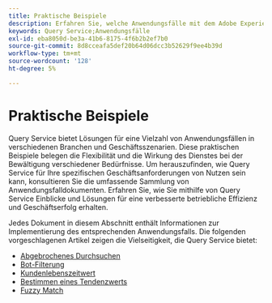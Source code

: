 ```yaml
---
title: Praktische Beispiele
description: Erfahren Sie, welche Anwendungsfälle mit dem Adobe Experience Platform Query Service unterstützt werden.
keywords: Query Service;Anwendungsfälle
exl-id: eba8050d-be3a-41b6-8175-4f6b2b2ef7b0
source-git-commit: 8d8cceafa5def20b64d06dcc3b52629f9ee4b39d
workflow-type: tm+mt
source-wordcount: '128'
ht-degree: 5%

---
```


# Praktische Beispiele

Query Service bietet Lösungen für eine Vielzahl von Anwendungsfällen in verschiedenen Branchen und Geschäftsszenarien. Diese praktischen Beispiele belegen die Flexibilität und die Wirkung des Dienstes bei der Bewältigung verschiedener Bedürfnisse. Um herauszufinden, wie Query Service für Ihre spezifischen Geschäftsanforderungen von Nutzen sein kann, konsultieren Sie die umfassende Sammlung von Anwendungsfalldokumenten. Erfahren Sie, wie Sie mithilfe von Query Service Einblicke und Lösungen für eine verbesserte betriebliche Effizienz und Geschäftserfolg erhalten.

Jedes Dokument in diesem Abschnitt enthält Informationen zur Implementierung des entsprechenden Anwendungsfalls. Die folgenden vorgeschlagenen Artikel zeigen die Vielseitigkeit, die Query Service bietet:

- [Abgebrochenes Durchsuchen](./abandoned-browse.md)
- [Bot-Filterung](./bot-filtering.md)
- [Kundenlebenszeitwert](./customer-lifetime-value.md)
- [Bestimmen eines Tendenzwerts](./propensity-score.md)
- [Fuzzy Match](./fuzzy-match.md)
